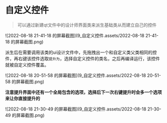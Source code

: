 # 自定义控件

> 可以通过新建qt文件中的设计师界面类来派生基础类从而建立自己的控件

![2022-08-18 21-41-18 的屏幕截图](9_自定义控件.assets/2022-08-18 21-41-18 的屏幕截图.png)





派生后在需要调用该类的ui设计文件中，先拖拽出一个和自定义类父类相同的控件，再右键该控件选取`提升为`，选择自定义控件的类名，之后再编译运行，该控件就被自定义控件覆盖。

![2022-08-18 20-51-58 的屏幕截图](9_自定义控件.assets/2022-08-18 20-51-58 的屏幕截图.png)



**注意提升界面中还有一个全局包含的选项，选择后下一次右键提升时会多一个选项来让你直接提升的**





![2022-08-18 21-30-49 的屏幕截图](9_自定义控件.assets/2022-08-18 21-30-49 的屏幕截图.png)
